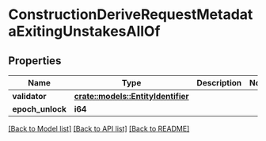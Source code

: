 # ConstructionDeriveRequestMetadataExitingUnstakesAllOf

## Properties

Name | Type | Description | Notes
------------ | ------------- | ------------- | -------------
**validator** | [**crate::models::EntityIdentifier**](EntityIdentifier.md) |  | 
**epoch_unlock** | **i64** |  | 

[[Back to Model list]](../README.md#documentation-for-models) [[Back to API list]](../README.md#documentation-for-api-endpoints) [[Back to README]](../README.md)


